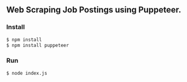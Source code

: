 ## Web Scraping Job Postings using Puppeteer.

### Install
```sh
$ npm install
$ npm install puppeteer

```

### Run
```sh
$ node index.js
```

